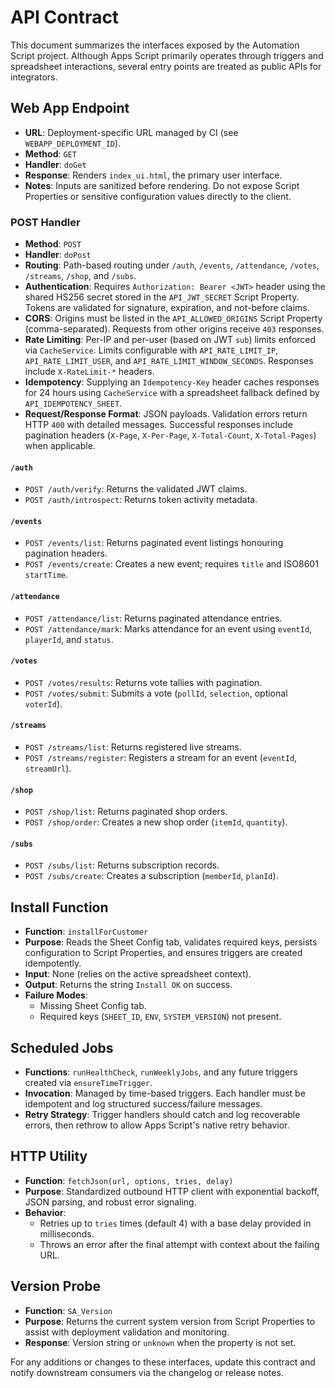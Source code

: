 # API Contract

This document summarizes the interfaces exposed by the Automation Script
project. Although Apps Script primarily operates through triggers and
spreadsheet interactions, several entry points are treated as public APIs for
integrators.

## Web App Endpoint

- **URL**: Deployment-specific URL managed by CI (see
  `WEBAPP_DEPLOYMENT_ID`).
- **Method**: `GET`
- **Handler**: `doGet`
- **Response**: Renders `index_ui.html`, the primary user interface.
- **Notes**: Inputs are sanitized before rendering. Do not expose Script
  Properties or sensitive configuration values directly to the client.

### POST Handler

- **Method**: `POST`
- **Handler**: `doPost`
- **Routing**: Path-based routing under `/auth`, `/events`, `/attendance`,
  `/votes`, `/streams`, `/shop`, and `/subs`.
- **Authentication**: Requires `Authorization: Bearer <JWT>` header using the
  shared HS256 secret stored in the `API_JWT_SECRET` Script Property. Tokens are
  validated for signature, expiration, and not-before claims.
- **CORS**: Origins must be listed in the `API_ALLOWED_ORIGINS` Script Property
  (comma-separated). Requests from other origins receive `403` responses.
- **Rate Limiting**: Per-IP and per-user (based on JWT `sub`) limits enforced
  via `CacheService`. Limits configurable with `API_RATE_LIMIT_IP`,
  `API_RATE_LIMIT_USER`, and `API_RATE_LIMIT_WINDOW_SECONDS`. Responses include
  `X-RateLimit-*` headers.
- **Idempotency**: Supplying an `Idempotency-Key` header caches responses for
  24 hours using `CacheService` with a spreadsheet fallback defined by
  `API_IDEMPOTENCY_SHEET`.
- **Request/Response Format**: JSON payloads. Validation errors return HTTP
  `400` with detailed messages. Successful responses include pagination headers
  (`X-Page`, `X-Per-Page`, `X-Total-Count`, `X-Total-Pages`) when applicable.

#### `/auth`

- `POST /auth/verify`: Returns the validated JWT claims.
- `POST /auth/introspect`: Returns token activity metadata.

#### `/events`

- `POST /events/list`: Returns paginated event listings honouring pagination
  headers.
- `POST /events/create`: Creates a new event; requires `title` and
  ISO8601 `startTime`.

#### `/attendance`

- `POST /attendance/list`: Returns paginated attendance entries.
- `POST /attendance/mark`: Marks attendance for an event using `eventId`,
  `playerId`, and `status`.

#### `/votes`

- `POST /votes/results`: Returns vote tallies with pagination.
- `POST /votes/submit`: Submits a vote (`pollId`, `selection`, optional
  `voterId`).

#### `/streams`

- `POST /streams/list`: Returns registered live streams.
- `POST /streams/register`: Registers a stream for an event (`eventId`,
  `streamUrl`).

#### `/shop`

- `POST /shop/list`: Returns paginated shop orders.
- `POST /shop/order`: Creates a new shop order (`itemId`, `quantity`).

#### `/subs`

- `POST /subs/list`: Returns subscription records.
- `POST /subs/create`: Creates a subscription (`memberId`, `planId`).

## Install Function

- **Function**: `installForCustomer`
- **Purpose**: Reads the Sheet Config tab, validates required keys, persists
  configuration to Script Properties, and ensures triggers are created
  idempotently.
- **Input**: None (relies on the active spreadsheet context).
- **Output**: Returns the string `Install OK` on success.
- **Failure Modes**:
  - Missing Sheet Config tab.
  - Required keys (`SHEET_ID`, `ENV`, `SYSTEM_VERSION`) not present.

## Scheduled Jobs

- **Functions**: `runHealthCheck`, `runWeeklyJobs`, and any future triggers
  created via `ensureTimeTrigger`.
- **Invocation**: Managed by time-based triggers. Each handler must be
  idempotent and log structured success/failure messages.
- **Retry Strategy**: Trigger handlers should catch and log recoverable errors,
  then rethrow to allow Apps Script's native retry behavior.

## HTTP Utility

- **Function**: `fetchJson(url, options, tries, delay)`
- **Purpose**: Standardized outbound HTTP client with exponential backoff, JSON
  parsing, and robust error signaling.
- **Behavior**:
  - Retries up to `tries` times (default 4) with a base delay provided in
    milliseconds.
  - Throws an error after the final attempt with context about the failing URL.

## Version Probe

- **Function**: `SA_Version`
- **Purpose**: Returns the current system version from Script Properties to
  assist with deployment validation and monitoring.
- **Response**: Version string or `unknown` when the property is not set.

For any additions or changes to these interfaces, update this contract and
notify downstream consumers via the changelog or release notes.

